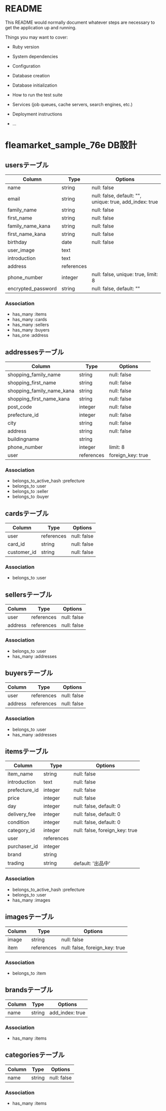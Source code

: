 # README

This README would normally document whatever steps are necessary to get the
application up and running.

Things you may want to cover:

* Ruby version

* System dependencies

* Configuration

* Database creation

* Database initialization

* How to run the test suite

* Services (job queues, cache servers, search engines, etc.)

* Deployment instructions

* ...


# fleamarket_sample_76e DB設計
## usersテーブル
|Column|Type|Options|
|------|----|-------|
|name|string|null: false|
|email|string|null: false, default: "", unique: true, add_index: true|
|family_name|string|null: false|
|first_name|string|null: false|
|family_name_kana|string|null: false|
|first_name_kana|string|null: false|
|birthday|date|null: false|
|user_image|text|
|introduction|text|
|address|references|
|phone_number|integer|null: false, unique: true, limit: 8|
|encrypted_password|string|null: false, default: ""|
### Association
- has_many :items
- has_many :cards
- has_many :sellers
- has_many :buyers
- has_one :address

## addressesテーブル
|Column|Type|Options|
|------|----|-------|
|shopping_family_name|string|null: false|
|shopping_first_name|string|null: false|
|shopping_family_name_kana|string|null: false|
|shopping_first_name_kana|string|null: false|
|post_code|integer|null: false|
|prefecture_id|integer|null: false|
|city|string|null: false|
|address|string|null: false|
|buildingname|string|
|phone_number|integer|limit: 8|
|user|references|foreign_key: true|
### Association
- belongs_to_active_hash :prefecture
- belongs_to :user
- belongs_to :seller
- belongs_to :buyer

## cardsテーブル
|Column|Type|Options|
|------|----|-------|
|user|references|null: false|
|card_id|string|null: false|
|customer_id|string|null: false|
### Association
- belongs_to :user

## sellersテーブル
|Column|Type|Options|
|------|----|-------|
|user|references|null: false|
|address|references|null: false|
### Association
- belongs_to :user
- has_many :addresses

## buyersテーブル
|Column|Type|Options|
|------|----|-------|
|user|references|null: false|
|address|references|null: false|
### Association
- belongs_to :user
- has_many :addresses

## itemsテーブル
|Column|Type|Options|
|------|----|-------|
|item_name|string|null: false|
|introduction|text|null: false|
|prefecture_id|integer|null: false|
|price|integer|null: false|
|day|integer|null: false, default: 0|
|delivery_fee|integer|null: false, default: 0|
|condition|integer|null: false, default: 0|
|category_id|integer|null: false, foreign_key: true|
|user|references|
|purchaser_id|integer|
|brand|string|
|trading|string|default: '出品中'|
### Association
- belongs_to_active_hash :prefecture
- belongs_to :user
- has_many :images

## imagesテーブル
|Column|Type|Options|
|------|----|-------|
|image|string|null: false|
|item|references|null: false, foreign_key: true|
### Association
- belongs_to :item

## brandsテーブル
|Column|Type|Options|
|------|----|-------|
|name|string|add_index: true|
### Association
- has_many :items

## categoriesテーブル
|Column|Type|Options|
|------|----|-------|
|name|string|null: false|
### Association
- has_many :items
